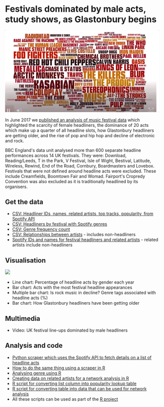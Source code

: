 # Festivals dominated by male acts, study shows, as Glastonbury begins

![](https://raw.githubusercontent.com/BBC-Data-Unit/music-festivals/master/festivalfemalesgif.gif)

In June 2017 we [published an analysis of music festival data](http://www.bbc.co.uk/news/uk-england-40273193) which highlighted the scarcity of female headliners, the dominance of 20 acts which make up a quarter of all headline slots, how Glastonbury headliners are getting older, and the rise of pop and hip hop and decline of electronic and rock.

BBC England's data unit analysed more than 600 separate headline performances across 14 UK festivals. They were: Download, Reading/Leeds, T in the Park, V Festival, Isle of Wight, Bestival, Latitude, Wireless, Rewind, End of the Road, Cornbury, Boardmasters and Lovebox.
Festivals that were not defined around headline acts were excluded. These include Creamfields, Boomtown Fair and Womad. Fairport's Cropredy Convention was also excluded as it is traditionally headlined by its organisers.

## Get the data

* [CSV: Headliner IDs, names, related artists, top tracks, popularity, from Spotify API](https://github.com/BBC-Data-Unit/music-festivals/blob/master/spotifydata.csv)
* [CSV: Headliners by festival with Spotify genres](https://github.com/BBC-Data-Unit/music-festivals/blob/master/spotifygenres_x_appearances.csv)
* [CSV: Genre frequency count](https://raw.githubusercontent.com/BBC-Data-Unit/music-festivals/master/genrecount.csv)
* [CSV: Relationships between artists](https://raw.githubusercontent.com/BBC-Data-Unit/music-festivals/master/relationships_between_artists.csv) - includes non-headliners
* [Spotify IDs and names for festival headliners and related artists](https://github.com/BBC-Data-Unit/music-festivals/blob/master/artistidlookup.csv) - related artists include non-headliners

## Visualisation

![](https://ichef.bbci.co.uk/news/624/cpsprodpb/849C/production/_96484933_chart_mostpopular_glasto.png)

* Line chart: Percentage of headline acts by gender each year
* Bar chart: Acts with the most festival headline appearances
* Multiple bar chart: Is rock music in decline? Genre tags associated with headline acts (%)
* Bar chart: How Glastonbury headliners have been getting older

## Multimedia 

* Video: UK festival line-ups dominated by male headliners

## Analysis and code

* [Python scraper which uses the Spotify API to fetch details on a list of headline acts](https://github.com/BBC-Data-Unit/music-festivals/blob/master/spotifyscraper.py)
* [How to do the same thing using a scraper in R](https://github.com/BBC-Data-Unit/music-festivals/blob/master/using_spotify_api.Rmd)
* [Analysing genre using R](https://github.com/BBC-Data-Unit/music-festivals/blob/master/analysingSpotifyGenre.Rmd)
* [Creating data on related artists for a network analysis in R](https://github.com/BBC-Data-Unit/music-festivals/blob/master/SpotifyNetworkAnalysis.Rmd)
* [R script for converting list column into popularity lookup table](https://github.com/BBC-Data-Unit/music-festivals/blob/master/createlookup.R)
* [R script for converting table into data that can be used for network analysis](https://github.com/BBC-Data-Unit/music-festivals/blob/master/createnetworktable.R)
* All these scripts can be used as part of the [R project](https://github.com/BBC-Data-Unit/music-festivals/blob/master/spotify.Rproj)
